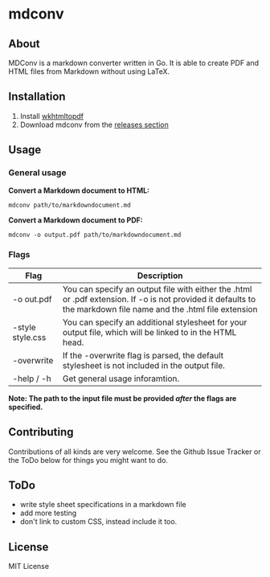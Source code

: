 # mdconv

## About

MDConv is a markdown converter written in Go.
It is able to create PDF and HTML files from Markdown without using LaTeX.

## Installation

1. Install [wkhtmltopdf](https://wkhtmltopdf.org/downloads.html)
2. Download mdconv from the [releases section](https://github.com/Palexer/mdconv/releases)

## Usage

### General usage

**Convert a Markdown document to HTML:**


```mdconv path/to/markdowndocument.md```


**Convert a Markdown document to PDF:**


```mdconv -o output.pdf path/to/markdowndocument.md```

### Flags

|Flag|Description|
|----|------|
|-o out.pdf|You can specify an output file with either the .html or .pdf extension. If -o is not provided it defaults to the markdown file name and the .html file extension|
|-style style.css|You can specify an additional stylesheet for your output file, which will be linked to in the HTML head.|
|-overwrite|If the -overwrite flag is parsed, the default stylesheet is not included in the output file.|
|-help / -h|Get general usage inforamtion.|

**Note: The path to the input file must be provided _after_ the flags are specified.**

## Contributing

Contributions of all kinds are very welcome. See the Github Issue Tracker or the ToDo below
for things you might want to do.

## ToDo

- write style sheet specifications in a markdown file
- add more testing
- don't link to custom CSS, instead include it too.

## License

MIT License
